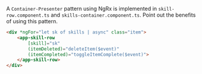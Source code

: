  A `Container-Presenter` pattern using NgRx is implemented in `skill-row.component.ts` and `skills-container.component.ts`. Point out the benefits of using this pattern.

```html
<div *ngFor="let sk of skills | async" class="item">
    <app-skill-row
        [skill]="sk"
        (itemDeleted)="deleteItem($event)"
        (itemCompleted)="toggleItemComplete($event)">
    </app-skill-row>
</div>
```